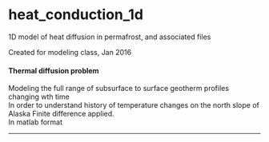 # heat_conduction_1d
1D model of heat diffusion in permafrost, and associated files

Created for modeling class, Jan 2016

#### Thermal diffusion problem
Modeling the full range of subsurface to surface geotherm profiles changing wth time
<br>In order to understand history of temperature changes on the north slope of Alaska
Finite difference applied.
<br> In matlab format

------
<script type="text/javascript" src="https://platform.linkedin.com/badges/js/profile.js" async defer></script>
